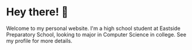 # Hey there! 👋

Welcome to my personal website. I'm a high school student at Eastside Preparatory School, looking to major in Computer Science in college. See my profile for more details.